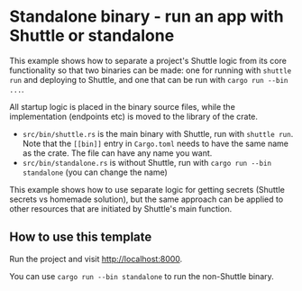 # Standalone binary - run an app with Shuttle or standalone

This example shows how to separate a project's Shuttle logic from its core functionality so that two binaries can be made: one for running with `shuttle run` and deploying to Shuttle, and one that can be run with `cargo run --bin ...`.

All startup logic is placed in the binary source files, while the implementation (endpoints etc) is moved to the library of the crate.

- `src/bin/shuttle.rs` is the main binary with Shuttle, run with `shuttle run`. Note that the `[[bin]]` entry in `Cargo.toml` needs to have the same name as the crate. The file can have any name you want.
- `src/bin/standalone.rs` is without Shuttle, run with `cargo run --bin standalone` (you can change the name)

This example shows how to use separate logic for getting secrets (Shuttle secrets vs homemade solution), but the same approach can be applied to other resources that are initiated by Shuttle's main function.

## How to use this template

Run the project and visit <http://localhost:8000>.

You can use `cargo run --bin standalone` to run the non-Shuttle binary.
